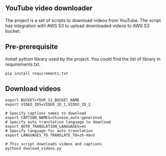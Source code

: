 ## YouTube video downloader

The project is a set of scripts to download videos from YouTube. The script has integration with AWS S3 to upload downloaded videos to AWS S3 bucket.

## Pre-prerequisite

Install python library used by the project. You could find the list of library in requirements.txt.
```
pip install requirements.txt
```

## Download videos

```
export BUCKET=YOUR_S3_BUCKET_NAME
export VIDEO_IDS=VIDEO_ID_1,VIDEO_ID_2

# Specify captions names to download 
export CAPTION_NAMES=Chinese,auto-generated
# Specify auto translation language to download 
export AUTO_TRANSLATION_LANGUAGES=en
# Specify language for auto translation
export LANGUAGES_TO_TRANSLATE_TO=zh-Hant

# This script downloads videos and captions
python3 dowload_videos.py
```